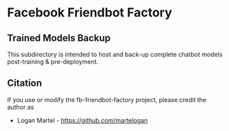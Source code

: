 # Facebook Friendbot Factory

## Trained Models Backup

This subdirectory is intended to host and back-up complete chatbot models post-training & pre-deployment.

## Citation

If you use or modify the fb-friendbot-factory project, please credit the author as

* Logan Martel - https://github.com/martelogan
